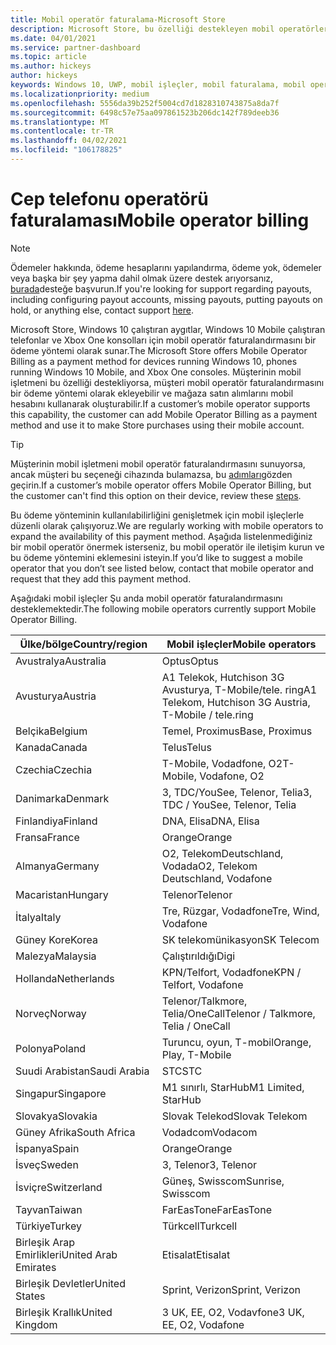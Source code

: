 ```yaml
---
title: Mobil operatör faturalama-Microsoft Store
description: Microsoft Store, bu özelliği destekleyen mobil operatörler için bir ödeme yöntemi olarak mobil operatör faturalandırmasını sunmaktadır.
ms.date: 04/01/2021
ms.service: partner-dashboard
ms.topic: article
ms.author: hickeys
author: hickeys
keywords: Windows 10, UWP, mobil işleçler, mobil faturalama, mobil operatör faturalama
ms.localizationpriority: medium
ms.openlocfilehash: 5556da39b252f5004cd7d1828310743875a8da7f
ms.sourcegitcommit: 6498c57e75aa097861523b206dc142f789deeb36
ms.translationtype: MT
ms.contentlocale: tr-TR
ms.lasthandoff: 04/02/2021
ms.locfileid: "106178825"
---
```

# <a name="mobile-operator-billing"></a><span data-ttu-id="d1df9-104">Cep telefonu operatörü faturalaması</span><span class="sxs-lookup"><span data-stu-id="d1df9-104">Mobile operator billing</span></span>

> [!NOTE]
> <span data-ttu-id="d1df9-105">Ödemeler hakkında, ödeme hesaplarını yapılandırma, ödeme yok, ödemeler veya başka bir şey yapma dahil olmak üzere destek arıyorsanız, [burada](https://developer.microsoft.com/windows/support)desteğe başvurun.</span><span class="sxs-lookup"><span data-stu-id="d1df9-105">If you're looking for support regarding payouts, including configuring payout accounts, missing payouts, putting payouts on hold, or anything else, contact support [here](https://developer.microsoft.com/windows/support).</span></span>

<span data-ttu-id="d1df9-106">Microsoft Store, Windows 10 çalıştıran aygıtlar, Windows 10 Mobile çalıştıran telefonlar ve Xbox One konsolları için mobil operatör faturalandırmasını bir ödeme yöntemi olarak sunar.</span><span class="sxs-lookup"><span data-stu-id="d1df9-106">The Microsoft Store offers Mobile Operator Billing as a payment method for devices running Windows 10, phones running Windows 10 Mobile, and Xbox One consoles.</span></span> <span data-ttu-id="d1df9-107">Müşterinin mobil işletmeni bu özelliği destekliyorsa, müşteri mobil operatör faturalandırmasını bir ödeme yöntemi olarak ekleyebilir ve mağaza satın alımlarını mobil hesabını kullanarak oluşturabilir.</span><span class="sxs-lookup"><span data-stu-id="d1df9-107">If a customer’s mobile operator supports this capability, the customer can add Mobile Operator Billing as a payment method and use it to make Store purchases using their mobile account.</span></span>

> [!TIP]
>  <span data-ttu-id="d1df9-108">Müşterinin mobil işletmeni mobil operatör faturalandırmasını sunuyorsa, ancak müşteri bu seçeneği cihazında bulamazsa, bu [adımları](https://support.microsoft.com/instantanswers/b25d6dd6-fb8b-3710-1e13-4d30eb01b51f)gözden geçirin.</span><span class="sxs-lookup"><span data-stu-id="d1df9-108">If a customer’s mobile operator offers Mobile Operator Billing, but the customer can't find this option on their device, review these [steps](https://support.microsoft.com/instantanswers/b25d6dd6-fb8b-3710-1e13-4d30eb01b51f).</span></span>

<span data-ttu-id="d1df9-109">Bu ödeme yönteminin kullanılabilirliğini genişletmek için mobil işleçlerle düzenli olarak çalışıyoruz.</span><span class="sxs-lookup"><span data-stu-id="d1df9-109">We are regularly working with mobile operators to expand the availability of this payment method.</span></span> <span data-ttu-id="d1df9-110">Aşağıda listelenmediğiniz bir mobil operatör önermek isterseniz, bu mobil operatör ile iletişim kurun ve bu ödeme yöntemini eklemesini isteyin.</span><span class="sxs-lookup"><span data-stu-id="d1df9-110">If you’d like to suggest a mobile operator that you don’t see listed below, contact that mobile operator and request that they add this payment method.</span></span>

<span data-ttu-id="d1df9-111">Aşağıdaki mobil işleçler Şu anda mobil operatör faturalandırmasını desteklemektedir.</span><span class="sxs-lookup"><span data-stu-id="d1df9-111">The following mobile operators currently support Mobile Operator Billing.</span></span>

| <span data-ttu-id="d1df9-112">Ülke/bölge</span><span class="sxs-lookup"><span data-stu-id="d1df9-112">Country/region</span></span>       | <span data-ttu-id="d1df9-113">Mobil işleçler</span><span class="sxs-lookup"><span data-stu-id="d1df9-113">Mobile operators</span></span>                                        |
|----------------------|---------------------------------------------------------|
| <span data-ttu-id="d1df9-114">Avustralya</span><span class="sxs-lookup"><span data-stu-id="d1df9-114">Australia</span></span>            | <span data-ttu-id="d1df9-115">Optus</span><span class="sxs-lookup"><span data-stu-id="d1df9-115">Optus</span></span>                                                   |
| <span data-ttu-id="d1df9-116">Avusturya</span><span class="sxs-lookup"><span data-stu-id="d1df9-116">Austria</span></span>              | <span data-ttu-id="d1df9-117">A1 Telekok, Hutchison 3G Avusturya, T-Mobile/tele. ring</span><span class="sxs-lookup"><span data-stu-id="d1df9-117">A1 Telekom, Hutchison 3G Austria, T-Mobile / tele.ring</span></span>  |
| <span data-ttu-id="d1df9-118">Belçika</span><span class="sxs-lookup"><span data-stu-id="d1df9-118">Belgium</span></span>              | <span data-ttu-id="d1df9-119">Temel, Proximus</span><span class="sxs-lookup"><span data-stu-id="d1df9-119">Base, Proximus</span></span>                                          |
| <span data-ttu-id="d1df9-120">Kanada</span><span class="sxs-lookup"><span data-stu-id="d1df9-120">Canada</span></span>               | <span data-ttu-id="d1df9-121">Telus</span><span class="sxs-lookup"><span data-stu-id="d1df9-121">Telus</span></span>                                                   |
| <span data-ttu-id="d1df9-122">Czechia</span><span class="sxs-lookup"><span data-stu-id="d1df9-122">Czechia</span></span>              | <span data-ttu-id="d1df9-123">T-Mobile, Vodadfone, O2</span><span class="sxs-lookup"><span data-stu-id="d1df9-123">T-Mobile, Vodafone, O2</span></span>                                  |
| <span data-ttu-id="d1df9-124">Danimarka</span><span class="sxs-lookup"><span data-stu-id="d1df9-124">Denmark</span></span>              | <span data-ttu-id="d1df9-125">3, TDC/YouSee, Telenor, Telia</span><span class="sxs-lookup"><span data-stu-id="d1df9-125">3, TDC / YouSee, Telenor, Telia</span></span>                         |
| <span data-ttu-id="d1df9-126">Finlandiya</span><span class="sxs-lookup"><span data-stu-id="d1df9-126">Finland</span></span>              | <span data-ttu-id="d1df9-127">DNA, Elisa</span><span class="sxs-lookup"><span data-stu-id="d1df9-127">DNA, Elisa</span></span>                                              |
| <span data-ttu-id="d1df9-128">Fransa</span><span class="sxs-lookup"><span data-stu-id="d1df9-128">France</span></span>               | <span data-ttu-id="d1df9-129">Orange</span><span class="sxs-lookup"><span data-stu-id="d1df9-129">Orange</span></span>                                                  |
| <span data-ttu-id="d1df9-130">Almanya</span><span class="sxs-lookup"><span data-stu-id="d1df9-130">Germany</span></span>              | <span data-ttu-id="d1df9-131">O2, TelekomDeutschland, Vodada</span><span class="sxs-lookup"><span data-stu-id="d1df9-131">O2, Telekom Deutschland, Vodafone</span></span>                       |
| <span data-ttu-id="d1df9-132">Macaristan</span><span class="sxs-lookup"><span data-stu-id="d1df9-132">Hungary</span></span>              | <span data-ttu-id="d1df9-133">Telenor</span><span class="sxs-lookup"><span data-stu-id="d1df9-133">Telenor</span></span>                                                 |
| <span data-ttu-id="d1df9-134">İtalya</span><span class="sxs-lookup"><span data-stu-id="d1df9-134">Italy</span></span>                | <span data-ttu-id="d1df9-135">Tre, Rüzgar, Vodadfone</span><span class="sxs-lookup"><span data-stu-id="d1df9-135">Tre, Wind, Vodafone</span></span>                                     |
| <span data-ttu-id="d1df9-136">Güney Kore</span><span class="sxs-lookup"><span data-stu-id="d1df9-136">Korea</span></span>                | <span data-ttu-id="d1df9-137">SK telekomünikasyon</span><span class="sxs-lookup"><span data-stu-id="d1df9-137">SK Telecom</span></span>                                              |
| <span data-ttu-id="d1df9-138">Malezya</span><span class="sxs-lookup"><span data-stu-id="d1df9-138">Malaysia</span></span>             | <span data-ttu-id="d1df9-139">Çalıştırıldığı</span><span class="sxs-lookup"><span data-stu-id="d1df9-139">Digi</span></span>                                                    |
| <span data-ttu-id="d1df9-140">Hollanda</span><span class="sxs-lookup"><span data-stu-id="d1df9-140">Netherlands</span></span>          | <span data-ttu-id="d1df9-141">KPN/Telfort, Vodadfone</span><span class="sxs-lookup"><span data-stu-id="d1df9-141">KPN / Telfort, Vodafone</span></span>                                 |
| <span data-ttu-id="d1df9-142">Norveç</span><span class="sxs-lookup"><span data-stu-id="d1df9-142">Norway</span></span>               | <span data-ttu-id="d1df9-143">Telenor/Talkmore, Telia/OneCall</span><span class="sxs-lookup"><span data-stu-id="d1df9-143">Telenor / Talkmore, Telia / OneCall</span></span>                     |
| <span data-ttu-id="d1df9-144">Polonya</span><span class="sxs-lookup"><span data-stu-id="d1df9-144">Poland</span></span>               | <span data-ttu-id="d1df9-145">Turuncu, oyun, T-mobil</span><span class="sxs-lookup"><span data-stu-id="d1df9-145">Orange, Play, T-Mobile</span></span>                                  |
| <span data-ttu-id="d1df9-146">Suudi Arabistan</span><span class="sxs-lookup"><span data-stu-id="d1df9-146">Saudi Arabia</span></span>         | <span data-ttu-id="d1df9-147">STC</span><span class="sxs-lookup"><span data-stu-id="d1df9-147">STC</span></span>                                                     |
| <span data-ttu-id="d1df9-148">Singapur</span><span class="sxs-lookup"><span data-stu-id="d1df9-148">Singapore</span></span>            | <span data-ttu-id="d1df9-149">M1 sınırlı, StarHub</span><span class="sxs-lookup"><span data-stu-id="d1df9-149">M1 Limited, StarHub</span></span>                                     |
| <span data-ttu-id="d1df9-150">Slovakya</span><span class="sxs-lookup"><span data-stu-id="d1df9-150">Slovakia</span></span>             | <span data-ttu-id="d1df9-151">Slovak Telekod</span><span class="sxs-lookup"><span data-stu-id="d1df9-151">Slovak Telekom</span></span>                                          |
| <span data-ttu-id="d1df9-152">Güney Afrika</span><span class="sxs-lookup"><span data-stu-id="d1df9-152">South Africa</span></span>         | <span data-ttu-id="d1df9-153">Vodadcom</span><span class="sxs-lookup"><span data-stu-id="d1df9-153">Vodacom</span></span>                                                 |
| <span data-ttu-id="d1df9-154">İspanya</span><span class="sxs-lookup"><span data-stu-id="d1df9-154">Spain</span></span>                | <span data-ttu-id="d1df9-155">Orange</span><span class="sxs-lookup"><span data-stu-id="d1df9-155">Orange</span></span>                                                  |
| <span data-ttu-id="d1df9-156">İsveç</span><span class="sxs-lookup"><span data-stu-id="d1df9-156">Sweden</span></span>               | <span data-ttu-id="d1df9-157">3, Telenor</span><span class="sxs-lookup"><span data-stu-id="d1df9-157">3, Telenor</span></span>                                              |
| <span data-ttu-id="d1df9-158">İsviçre</span><span class="sxs-lookup"><span data-stu-id="d1df9-158">Switzerland</span></span>          | <span data-ttu-id="d1df9-159">Güneş, Swisscom</span><span class="sxs-lookup"><span data-stu-id="d1df9-159">Sunrise, Swisscom</span></span>                                       |
| <span data-ttu-id="d1df9-160">Tayvan</span><span class="sxs-lookup"><span data-stu-id="d1df9-160">Taiwan</span></span>               | <span data-ttu-id="d1df9-161">FarEasTone</span><span class="sxs-lookup"><span data-stu-id="d1df9-161">FarEasTone</span></span>                                              |
| <span data-ttu-id="d1df9-162">Türkiye</span><span class="sxs-lookup"><span data-stu-id="d1df9-162">Turkey</span></span>               | <span data-ttu-id="d1df9-163">Türkcell</span><span class="sxs-lookup"><span data-stu-id="d1df9-163">Turkcell</span></span>                                                |
| <span data-ttu-id="d1df9-164">Birleşik Arap Emirlikleri</span><span class="sxs-lookup"><span data-stu-id="d1df9-164">United Arab Emirates</span></span> | <span data-ttu-id="d1df9-165">Etisalat</span><span class="sxs-lookup"><span data-stu-id="d1df9-165">Etisalat</span></span>                                                |
| <span data-ttu-id="d1df9-166">Birleşik Devletler</span><span class="sxs-lookup"><span data-stu-id="d1df9-166">United States</span></span>        | <span data-ttu-id="d1df9-167">Sprint, Verizon</span><span class="sxs-lookup"><span data-stu-id="d1df9-167">Sprint, Verizon</span></span>                                         |
| <span data-ttu-id="d1df9-168">Birleşik Krallık</span><span class="sxs-lookup"><span data-stu-id="d1df9-168">United Kingdom</span></span>       | <span data-ttu-id="d1df9-169">3 UK, EE, O2, Vodavfone</span><span class="sxs-lookup"><span data-stu-id="d1df9-169">3 UK, EE, O2, Vodafone</span></span>                                 |
